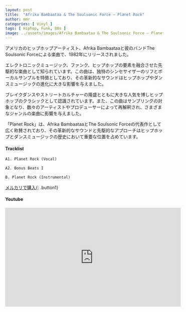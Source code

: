 ```yaml
---
layout: post
title:  "Afrika Bambaataa & The Soulsonic Force – Planet Rock"
author: mmr
categories: [ Vinyl ]
tags: [ Hiphop, Funk, 80s ]
image: ../assets/images/Afrika Bambaataa & The Soulsonic Force – Planet Rock.jpg
---
```


アメリカのヒップホップアーティスト、Afrika Bambaataaと彼のバンドThe Soulsonic Forceによる楽曲で、1982年にリリースされました。

エレクトロニックミュージック、ファンク、ヒップホップの要素を融合させた先駆的な楽曲として知られています。この曲は、独特のシンセサイザーのリフとボーカルサンプルを特徴としており、その革新的なサウンドはヒップホップやダンスミュージックの進化に大きな影響を与えました。

ブレイクダンスやストリートカルチャーの隆盛とともに大きな人気を博しヒップホップのクラシックとして認識されています。また、この曲はサンプリングの対象となり、数々のアーティストやプロデューサーによって再解釈され、さまざまなジャンルの楽曲に影響を与えました。

「Planet Rock」は、Afrika BambaataaとThe Soulsonic Forceの代表作として広く称賛されており、その革新的なサウンドと先駆的なアプローチはヒップホップとダンスミュージックの歴史において重要な位置を占めています。

#### Tracklist
```md
A1. Planet Rock (Vocal)

A2. Bonus Beats I

B. Planet Rock (Instrumental)
```

[メルカリで購入](https://jp.mercari.com/item/m43312143517?afid=6142608987){: .button1}

#### Youtube
<iframe width="560" height="315" src="https://www.youtube.com/embed/9J3lwZjHenA?si=QupLAgEukCBfZPyb" title="YouTube video player" frameborder="0" allow="accelerometer; autoplay; clipboard-write; encrypted-media; gyroscope; picture-in-picture; web-share" referrerpolicy="strict-origin-when-cross-origin" allowfullscreen></iframe>